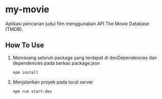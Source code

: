 # my-movie
Aplikasi pencarian judul film menggunakan API The Movie Database (TMDB).

## How To Use
1. Memasang seluruh package yang terdapat di devDependencies dan dependencies pada berkas package.json

   ```npm install```

2. Menjalankan proyek pada local server

   ```npm run start-dev```
